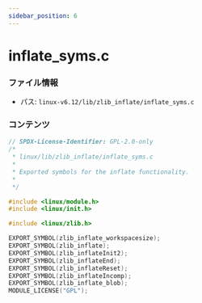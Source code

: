 ```yaml
---
sidebar_position: 6
---
```

# inflate_syms.c

### ファイル情報

- パス: `linux-v6.12/lib/zlib_inflate/inflate_syms.c`

### コンテンツ

```c
// SPDX-License-Identifier: GPL-2.0-only
/*
 * linux/lib/zlib_inflate/inflate_syms.c
 *
 * Exported symbols for the inflate functionality.
 *
 */

#include <linux/module.h>
#include <linux/init.h>

#include <linux/zlib.h>

EXPORT_SYMBOL(zlib_inflate_workspacesize);
EXPORT_SYMBOL(zlib_inflate);
EXPORT_SYMBOL(zlib_inflateInit2);
EXPORT_SYMBOL(zlib_inflateEnd);
EXPORT_SYMBOL(zlib_inflateReset);
EXPORT_SYMBOL(zlib_inflateIncomp); 
EXPORT_SYMBOL(zlib_inflate_blob);
MODULE_LICENSE("GPL");

```

